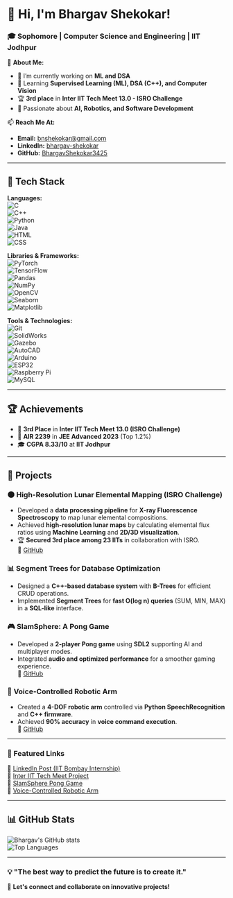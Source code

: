 # 👋 Hi, I'm Bhargav Shekokar!  

### 🎓 Sophomore | Computer Science and Engineering | IIT Jodhpur  

📌 **About Me:**  
- 🔭 I’m currently working on **ML and DSA**  
- 🌱 Learning **Supervised Learning (ML), DSA (C++), and Computer Vision**  
- 🏆 **3rd place** in **Inter IIT Tech Meet 13.0 - ISRO Challenge**  
- 🚀 Passionate about **AI, Robotics, and Software Development**  

📫 **Reach Me At:**  
- **Email:** [bnshekokar@gmail.com](mailto:bnshekokar@gmail.com)  
- **LinkedIn:** [bhargav-shekokar](https://www.linkedin.com/in/bhargav-shekokar/)  
- **GitHub:** [BhargavShekokar3425](https://github.com/BhargavShekokar3425)  

---

## 🚀 Tech Stack  

**Languages:**  
![C](https://img.shields.io/badge/-C-00599C?style=flat-square&logo=c)  
![C++](https://img.shields.io/badge/-C++-00599C?style=flat-square&logo=c%2B%2B)  
![Python](https://img.shields.io/badge/-Python-3776AB?style=flat-square&logo=python)  
![Java](https://img.shields.io/badge/-Java-007396?style=flat-square&logo=java)  
![HTML](https://img.shields.io/badge/-HTML-E34F26?style=flat-square&logo=html5)  
![CSS](https://img.shields.io/badge/-CSS-1572B6?style=flat-square&logo=css3)  

**Libraries & Frameworks:**  
![PyTorch](https://img.shields.io/badge/-PyTorch-EE4C2C?style=flat-square&logo=pytorch)  
![TensorFlow](https://img.shields.io/badge/-TensorFlow-FF6F00?style=flat-square&logo=tensorflow)  
![Pandas](https://img.shields.io/badge/-Pandas-150458?style=flat-square&logo=pandas)  
![NumPy](https://img.shields.io/badge/-NumPy-013243?style=flat-square&logo=numpy)  
![OpenCV](https://img.shields.io/badge/-OpenCV-5C3EE8?style=flat-square&logo=opencv)  
![Seaborn](https://img.shields.io/badge/-Seaborn-3776AB?style=flat-square&logo=python)  
![Matplotlib](https://img.shields.io/badge/-Matplotlib-3776AB?style=flat-square&logo=python)  

**Tools & Technologies:**  
![Git](https://img.shields.io/badge/-Git-F05032?style=flat-square&logo=git)  
![SolidWorks](https://img.shields.io/badge/-SolidWorks-FF0000?style=flat-square&logo=solidworks)  
![Gazebo](https://img.shields.io/badge/-Gazebo-000000?style=flat-square&logo=gazebo)  
![AutoCAD](https://img.shields.io/badge/-AutoCAD-DA291C?style=flat-square&logo=autodesk)  
![Arduino](https://img.shields.io/badge/-Arduino-00979D?style=flat-square&logo=arduino)  
![ESP32](https://img.shields.io/badge/-ESP32-000000?style=flat-square&logo=espressif)  
![Raspberry Pi](https://img.shields.io/badge/-RaspberryPi-C51A4A?style=flat-square&logo=raspberry-pi)  
![MySQL](https://img.shields.io/badge/-MySQL-4479A1?style=flat-square&logo=mysql)  

---

## 🏆 Achievements  
- 🥉 **3rd Place** in **Inter IIT Tech Meet 13.0 (ISRO Challenge)**  
- 🏅 **AIR 2239** in **JEE Advanced 2023** (Top 1.2%)  
- 🎓 **CGPA 8.33/10** at **IIT Jodhpur**  

---

## 🔬 Projects  
### 🌑 **High-Resolution Lunar Elemental Mapping (ISRO Challenge)**
- Developed a **data processing pipeline** for **X-ray Fluorescence Spectroscopy** to map lunar elemental compositions.  
- Achieved **high-resolution lunar maps** by calculating elemental flux ratios using **Machine Learning** and **2D/3D visualization**.  
- 🏆 **Secured 3rd place among 23 IITs** in collaboration with ISRO.  
🔗 [GitHub](https://github.com/BhargavShekokar3425/ISRO-IITJ)  

### 📊 **Segment Trees for Database Optimization**
- Designed a **C++-based database system** with **B-Trees** for efficient CRUD operations.  
- Implemented **Segment Trees** for **fast O(log n) queries** (SUM, MIN, MAX) in a **SQL-like** interface.  

### 🎮 **SlamSphere: A Pong Game**
- Developed a **2-player Pong game** using **SDL2** supporting AI and multiplayer modes.  
- Integrated **audio and optimized performance** for a smoother gaming experience.  
🔗 [GitHub](https://github.com/BhargavShekokar3425/Slam-Spheres)  

### 🤖 **Voice-Controlled Robotic Arm**
- Created a **4-DOF robotic arm** controlled via **Python SpeechRecognition** and **C++ firmware**.  
- Achieved **90% accuracy** in **voice command execution**.  
🔗 [GitHub](https://github.com/BhargavShekokar3425/Robotic-Arm)  

---

### 🔗 Featured Links  
🔗 [LinkedIn Post (IIT Bombay Internship)](https://www.linkedin.com/posts/bhargav-shekokar_iitbombay-csre-deepweeddetector-activity-7222252567743889408-7GtC)  
🔗 [Inter IIT Tech Meet Project](https://www.linkedin.com/posts/aditya-nerlekar-b123862a5_interiittechmeet13-iitjodhpur-dataanalytics-ugcPost-7274339690638376960-LmK4)  
🔗 [SlamSphere Pong Game](https://www.linkedin.com/posts/bhargav-shekokar_projectcompletion-gamedevelopment-ponggame-activity-7222246313583628288-DkXF)  
🔗 [Voice-Controlled Robotic Arm](https://www.linkedin.com/posts/bhargav-shekokar_projectcompletion-robotics-voicecontrolled-activity-7222249594959630338-I8_G)  

---

## 📊 GitHub Stats  
![Bhargav's GitHub stats](https://github-readme-stats.vercel.app/api?username=BhargavShekokar3425&show_icons=true&theme=radical)  
![Top Languages](https://github-readme-stats.vercel.app/api/top-langs/?username=BhargavShekokar3425&layout=compact&theme=radical)  

---

### 💡 "The best way to predict the future is to create it."  
🚀 **Let's connect and collaborate on innovative projects!**  
